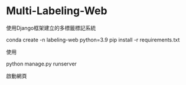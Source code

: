 # Multi-Labeling-Web
使用Django框架建立的多標籤標記系統

  conda create -n labeling-web python=3.9
  pip install -r requirements.txt

使用

  python manage.py runserver
  
啟動網頁
